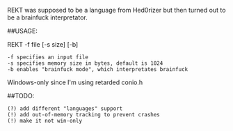 REKT was supposed to be a language from Hed0rizer but then turned out to be a brainfuck interpretator.

##USAGE:
	
REKT -f file [-s size] [-b]

	-f specifies an input file
	-s specifies memory size in bytes, default is 1024
	-b enables "brainfuck mode", which interpretates brainfuck

Windows-only since I'm using retarded conio.h

##TODO:

	(?) add different "languages" support
	(!) add out-of-memory tracking to prevent crashes
	(!) make it not win-only
